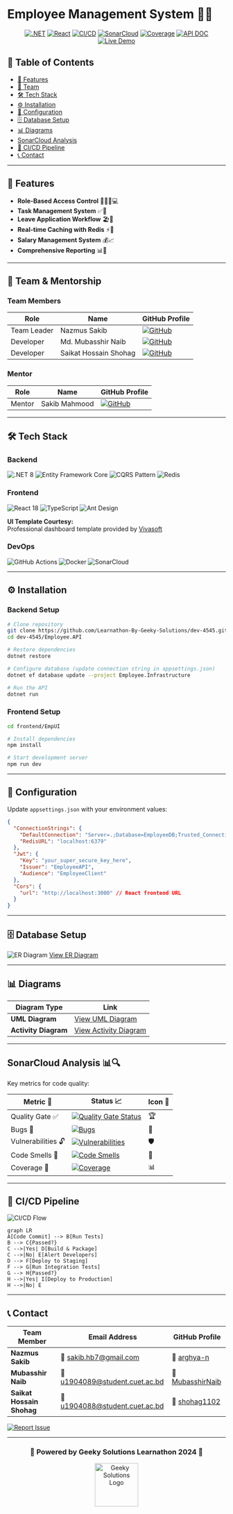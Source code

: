 # Employee Management System 🌟🏢

<div align="center">

[![.NET](https://img.shields.io/badge/.NET-8.0-%23512BD4?style=for-the-badge&logo=dotnet)](https://dotnet.microsoft.com/)
[![React](https://img.shields.io/badge/React-18.2-%2361DAFB?style=for-the-badge&logo=react)](https://reactjs.org/)
[![CI/CD](https://github.com/Learnathon-By-Geeky-Solutions/dev-4545/actions/workflows/CI-test-coverage.yml/badge.svg)](https://github.com/Learnathon-By-Geeky-Solutions/dev-4545/actions)
[![SonarCloud](https://sonarcloud.io/api/project_badges/measure?project=Learnathon-By-Geeky-Solutions_dev-4545&metric=alert_status)](https://sonarcloud.io/summary/new_code?id=Learnathon-By-Geeky-Solutions_dev-4545)
[![Coverage](https://sonarcloud.io/api/project_badges/measure?project=Learnathon-By-Geeky-Solutions_dev-4545&metric=coverage)](https://sonarcloud.io/summary/new_code?id=Learnathon-By-Geeky-Solutions_dev-4545)
[![API DOC](https://img.shields.io/badge/API%20DOC-view-grey?labelColor=85EA2D&style=for-the-badge&logo=swagger&logoColor=black)](https://app.swaggerhub.com/apis-docs/NazmusSakibRhythm/employee-api/1.0)
[![Live Demo](https://img.shields.io/badge/LIVE_DEMO-AVAILABLE-green?style=for-the-badge)](https://tasktracker-learnathon.netlify.app/)

</div>

## 📖 Table of Contents
- [🚀 Features](#-features)
- [👥 Team](#-team)
- [🛠 Tech Stack](#-tech-stack)
- [⚙️ Installation](#️-installation)
- [📄 Configuration](#-configuration)
- [🗄 Database Setup](#-database-setup)
- [📊 Diagrams](#-diagrams)
- [SonarCloud Analysis](#sonarcloud-analysis-)
- [🚀 CI/CD Pipeline](#-cicd-pipeline)
- [📞 Contact](#-contact)

---

## 🚀 Features
- **Role-Based Access Control** 👨💼👩💻
- **Task Management System** ✅📅
- **Leave Application Workflow** 🏖️📩
- **Real-time Caching with Redis** ⚡🔴
- **Salary Management System** 💰📈
- **Comprehensive Reporting** 📊📑

---

## 👥 Team & Mentorship

### Team Members
| Role          | Name                  | GitHub Profile                                      |
|---------------|-----------------------|----------------------------------------------------|
| Team Leader   | Nazmus Sakib          | [![GitHub](https://img.shields.io/badge/GitHub-arghya--n-blue)](https://github.com/arghya-n) |
| Developer     | Md. Mubasshir Naib    | [![GitHub](https://img.shields.io/badge/GitHub-MubasshirNaib-green)](https://github.com/MubasshirNaib) |
| Developer     | Saikat Hossain Shohag | [![GitHub](https://img.shields.io/badge/GitHub-shohag1102-red)](https://github.com/shohag1102) |

### Mentor
| Role          | Name            | GitHub Profile                                      |
|---------------|-----------------|----------------------------------------------------|
| Mentor        | Sakib Mahmood   | [![GitHub](https://img.shields.io/badge/GitHub-sakibmahmood98-lightgrey)](https://github.com/sakibmahmood98) |

---

## 🛠 Tech Stack
### Backend
![.NET 8](https://img.shields.io/badge/.NET%208-512BD4?logo=dotnet&logoColor=white)
![Entity Framework Core](https://img.shields.io/badge/EF%20Core-4D26CE?logo=dotnet&logoColor=white)
![CQRS Pattern](https://img.shields.io/badge/CQRS-Architecture-blueviolet)
![Redis](https://img.shields.io/badge/Redis-DC382D?logo=redis&logoColor=white)

### Frontend
![React 18](https://img.shields.io/badge/React-20232A?logo=react&logoColor=61DAFB)
![TypeScript](https://img.shields.io/badge/TypeScript-3178C6?logo=typescript&logoColor=white)
![Ant Design](https://img.shields.io/badge/Ant%20Design-0170FE?logo=ant-design&logoColor=white)

**UI Template Courtesy:**  
Professional dashboard template provided by [Vivasoft](https://vivasoftltd.com/)

### DevOps
![GitHub Actions](https://img.shields.io/badge/GitHub_Actions-2088FF?logo=github-actions&logoColor=white)
![Docker](https://img.shields.io/badge/Docker-2496ED?logo=docker&logoColor=white)
![SonarCloud](https://img.shields.io/badge/SonarCloud-F3702A?logo=sonarcloud&logoColor=white)

---

## ⚙️ Installation

### Backend Setup
```bash
# Clone repository
git clone https://github.com/Learnathon-By-Geeky-Solutions/dev-4545.git
cd dev-4545/Employee.API

# Restore dependencies
dotnet restore

# Configure database (update connection string in appsettings.json)
dotnet ef database update --project Employee.Infrastructure

# Run the API
dotnet run
```

### Frontend Setup
```bash
cd frontend/EmpUI

# Install dependencies
npm install

# Start development server
npm run dev
```

---

## 📄 Configuration
Update `appsettings.json` with your environment values:

```json
{
  "ConnectionStrings": {
    "DefaultConnection": "Server=.;Database=EmployeeDB;Trusted_Connection=True;",
    "RedisURL": "localhost:6379"
  },
  "Jwt": {
    "Key": "your_super_secure_key_here",
    "Issuer": "EmployeeAPI",
    "Audience": "EmployeeClient"
  },
  "Cors": {
    "url": "http://localhost:3000" // React frontend URL
  }
}
```

---

## 🗄 Database Setup
![ER Diagram](https://img.shields.io/badge/ER_Diagram-PDF-blue?style=flat-square) 
[View ER Diagram](https://github.com/Learnathon-By-Geeky-Solutions/dev-4545/blob/doc/er-diagram.pdf)

---

## 📊 Diagrams
| Diagram Type          | Link                                                                                   |
|-----------------------|---------------------------------------------------------------------------------------|
| **UML Diagram**       | [View UML Diagram](https://github.com/Learnathon-By-Geeky-Solutions/dev-4545/blob/doc/Employee%20Management%20UML.pdf) |
| **Activity Diagram**  | [View Activity Diagram](https://github.com/Learnathon-By-Geeky-Solutions/dev-4545/blob/doc/Activity%20Diagram.pdf)     |

---

## SonarCloud Analysis 📊🔍
Key metrics for code quality:

| Metric 🎯        | Status 📈                                                                                   | Icon 🌟 |
|------------------|---------------------------------------------------------------------------------------------|---------|
| Quality Gate ✅  | [![Quality Gate Status](https://sonarcloud.io/api/project_badges/measure?project=Learnathon-By-Geeky-Solutions_dev-4545&metric=alert_status)](https://sonarcloud.io/summary/new_code?id=Learnathon-By-Geeky-Solutions_dev-4545) | 🏆      |
| Bugs 🐞         | [![Bugs](https://sonarcloud.io/api/project_badges/measure?project=Learnathon-By-Geeky-Solutions_dev-4545&metric=bugs)](https://sonarcloud.io/summary/new_code?id=Learnathon-By-Geeky-Solutions_dev-4545)                 | 🚫      |
| Vulnerabilities 🔓 | [![Vulnerabilities](https://sonarcloud.io/api/project_badges/measure?project=Learnathon-By-Geeky-Solutions_dev-4545&metric=vulnerabilities)](https://sonarcloud.io/summary/new_code?id=Learnathon-By-Geeky-Solutions_dev-4545) | 🛡️      |
| Code Smells 👃  | [![Code Smells](https://sonarcloud.io/api/project_badges/measure?project=Learnathon-By-Geeky-Solutions_dev-4545&metric=code_smells)](https://sonarcloud.io/summary/new_code?id=Learnathon-By-Geeky-Solutions_dev-4545)     | 🧹      |
| Coverage 📏     | [![Coverage](https://sonarcloud.io/api/project_badges/measure?project=Learnathon-By-Geeky-Solutions_dev-4545&metric=coverage)](https://sonarcloud.io/summary/new_code?id=Learnathon-By-Geeky-Solutions_dev-4545)       | 📊      |


---

## 🚀 CI/CD Pipeline
![CI/CD Flow](https://img.shields.io/badge/Workflow-GitHub_Actions-blue?logo=github-actions)

```mermaid
graph LR
A[Code Commit] --> B[Run Tests]
B --> C{Passed?}
C -->|Yes| D[Build & Package]
C -->|No| E[Alert Developers]
D --> F[Deploy to Staging]
F --> G[Run Integration Tests]
G --> H{Passed?}
H -->|Yes| I[Deploy to Production]
H -->|No| E
```

---

## 📞 Contact

| Team Member            | Email Address                          | GitHub Profile                                                      |
|------------------------|----------------------------------------|---------------------------------------------------------------------|
| **Nazmus Sakib**       | 📧 [sakib.hb7@gmail.com]()             | 🐙 [arghya-n](https://github.com/arghya-n)                          |
| **Mubasshir Naib**     | 📧 [u1904089@student.cuet.ac.bd]()     | 🐙 [MubasshirNaib](https://github.com/MubasshirNaib)                |
| **Saikat Hossain Shohag** | 📧 [u1904088@student.cuet.ac.bd]() | 🐙 [shohag1102](https://github.com/shohag1102)                      |

[![Report Issue](https://img.shields.io/badge/REPORT_ISSUE-GITHUB-red?style=for-the-badge)](https://github.com/Learnathon-By-Geeky-Solutions/dev-4545/issues)

---

<div align="center">
  <h3>🚀 Powered by Geeky Solutions Learnathon 2024 🚀</h3>
  <img src="https://encrypted-tbn0.gstatic.com/images?q=tbn:ANd9GcSJX8KMkRkv3ipsAZCdn7mFDkrgdsl2Pa6Ow_RyOSUXButka0gA7oekX5n_nZMeqGjqiuk&usqp=CAU" width="100" alt="Geeky Solutions Logo">
</div>